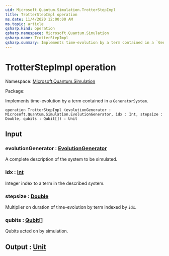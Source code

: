 ```yaml
---
uid: Microsoft.Quantum.Simulation.TrotterStepImpl
title: TrotterStepImpl operation
ms.date: 11/4/2020 12:00:00 AM
ms.topic: article
qsharp.kind: operation
qsharp.namespace: Microsoft.Quantum.Simulation
qsharp.name: TrotterStepImpl
qsharp.summary: Implements time-evolution by a term contained in a `GeneratorSystem`.
---
```


# TrotterStepImpl operation

Namespace: [Microsoft.Quantum.Simulation](xref:Microsoft.Quantum.Simulation)

Package: [](https://nuget.org/packages/)


Implements time-evolution by a term contained in a `GeneratorSystem`.

```qsharp
operation TrotterStepImpl (evolutionGenerator : Microsoft.Quantum.Simulation.EvolutionGenerator, idx : Int, stepsize : Double, qubits : Qubit[]) : Unit
```


## Input

### evolutionGenerator : [EvolutionGenerator](xref:Microsoft.Quantum.Simulation.EvolutionGenerator)

A complete description of the system to be simulated.


### idx : [Int](xref:microsoft.quantum.lang-ref.int)

Integer index to a term in the described system.


### stepsize : [Double](xref:microsoft.quantum.lang-ref.double)

Multiplier on duration of time-evolution by term indexed by `idx`.


### qubits : [Qubit](xref:microsoft.quantum.lang-ref.qubit)[]

Qubits acted on by simulation.



## Output : [Unit](xref:microsoft.quantum.lang-ref.unit)

